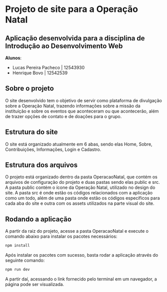 # Projeto de site para a Operação Natal

## Aplicação desenvolvida para a disciplina de Introdução ao Desenvolvimento Web

**Alunos**:
  - Lucas Pereira Pacheco | 12543930
  - Henrique Bovo | 12542539

## Sobre o projeto

O site desenvolvido tem o objetivo de servir como plataforma de divulgação sobre a Operação Natal, trazendo informações sobre a missão da instituição e sobre os eventos que aconteceram ou que acontecerão, além de trazer opções de contato e de doações para o grupo.

## Estrutura do site

O site está organizado atualmente em 6 abas, sendo elas Home, Sobre, Contribuições, Informações, Login e Cadastro.

## Estrutura dos arquivos

O projeto está organizado dentro da pasta OperacaoNatal, que contém os arquivos de configuração do projeto e duas pastas sendo elas public e src. A pasta public contém o ícone da Operação Natal, utilizado no design do site. A pasta src é onde estão os códigos relacionados com a aplicação como um todo, além de uma pasta onde estão os códigos específicos para cada aba do site e outra com os assets utilizados na parte visual do site.

## Rodando a aplicação

A partir da raiz do projeto, acesse a pasta OperacaoNatal e execute o comando abaixo para instalar os pacotes necessários:

```sh
npm install
```

Após instalar os pacotes com sucesso, basta rodar a aplicação através do seguinte comando:

```sh
npm run dev
```

A partir daí, acessando o link fornecido pelo terminal em um navegador, a página pode ser visualizada.
